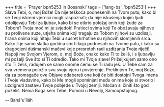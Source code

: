 +++
title = 'Prayer bpn5253 in Bosanski'
tags = ['lang-bs', 'bpn5253']
+++
Slava Tebi, o, moj Bože! Da nije teškoća podnesenih na Tvom putu, kako bi se Tvoji iskreni vjernici mogli raspoznati; da nije iskušenja kojim ljudi odolijevaju Tebi za ljubav, kako bi se otkrio položaj onih koji žude za Tobom? Tvoja moć mi je svjedok! Pratioci svima koji Te obožavaju njihove su prolivene suze, utjeha onima koji tragaju za Tobom njihovi su uzdisaji, hrana onima koji hitaju Tebi u susret krhotine su njihovih slomljenih srca.
Kako li je samo slatka gorčina smrti koju podnesoh na Tvome putu, i kako su dragocjeni dušmanski mačevi koje presretoh radi uzdizanja Tvoje riječi! Napoji me Svojom Vjerom, o, moj Bože, onako kako Ti to želiš, i s ljubavlju mi pošalji Sve što si Ti odredio. Tako mi Tvoje slave! Priželjkujem samo ono što Ti želiš, radujem se samo onome čemu se Ti radu ješ. U Tebe sam za sva vremena položio svu svoju vjeru i povjerenje.
Preklinjem Te, moj Bože, da za pomagače ove Objave odabereš one koji će biti dostojni Tvoga imena i Tvoje vladavine, kako bi Me mogli spominjati među onima koje si stvorio i uzdignuti zastavu Tvoje pobjede u Tvojoj zemlji.
Moćan si činiti što god poželiš. Nema Boga sem Tebe, Pomoći u Nevolji, Samoopstojnog.

-- Bahá'u'lláh

